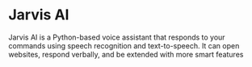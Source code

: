 # Jarvis AI

Jarvis AI is a Python-based voice assistant that responds to your commands using speech recognition and text-to-speech.
It can open websites, respond verbally, and be extended with more smart features
